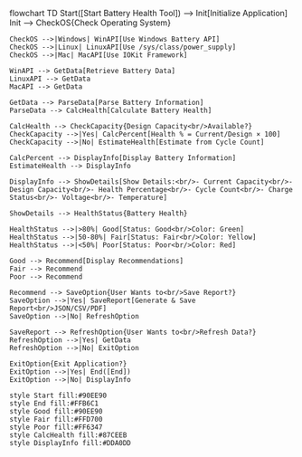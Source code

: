 flowchart TD
    Start([Start Battery Health Tool]) --> Init[Initialize Application]
    Init --> CheckOS{Check Operating System}
    
    CheckOS -->|Windows| WinAPI[Use Windows Battery API]
    CheckOS -->|Linux| LinuxAPI[Use /sys/class/power_supply]
    CheckOS -->|Mac| MacAPI[Use IOKit Framework]
    
    WinAPI --> GetData[Retrieve Battery Data]
    LinuxAPI --> GetData
    MacAPI --> GetData
    
    GetData --> ParseData[Parse Battery Information]
    ParseData --> CalcHealth[Calculate Battery Health]
    
    CalcHealth --> CheckCapacity{Design Capacity<br/>Available?}
    CheckCapacity -->|Yes| CalcPercent[Health % = Current/Design × 100]
    CheckCapacity -->|No| EstimateHealth[Estimate from Cycle Count]
    
    CalcPercent --> DisplayInfo[Display Battery Information]
    EstimateHealth --> DisplayInfo
    
    DisplayInfo --> ShowDetails[Show Details:<br/>- Current Capacity<br/>- Design Capacity<br/>- Health Percentage<br/>- Cycle Count<br/>- Charge Status<br/>- Voltage<br/>- Temperature]
    
    ShowDetails --> HealthStatus{Battery Health}
    
    HealthStatus -->|>80%| Good[Status: Good<br/>Color: Green]
    HealthStatus -->|50-80%| Fair[Status: Fair<br/>Color: Yellow]
    HealthStatus -->|<50%| Poor[Status: Poor<br/>Color: Red]
    
    Good --> Recommend[Display Recommendations]
    Fair --> Recommend
    Poor --> Recommend
    
    Recommend --> SaveOption{User Wants to<br/>Save Report?}
    SaveOption -->|Yes| SaveReport[Generate & Save Report<br/>JSON/CSV/PDF]
    SaveOption -->|No| RefreshOption
    
    SaveReport --> RefreshOption{User Wants to<br/>Refresh Data?}
    RefreshOption -->|Yes| GetData
    RefreshOption -->|No| ExitOption
    
    ExitOption{Exit Application?}
    ExitOption -->|Yes| End([End])
    ExitOption -->|No| DisplayInfo
    
    style Start fill:#90EE90
    style End fill:#FFB6C1
    style Good fill:#90EE90
    style Fair fill:#FFD700
    style Poor fill:#FF6347
    style CalcHealth fill:#87CEEB
    style DisplayInfo fill:#DDA0DD